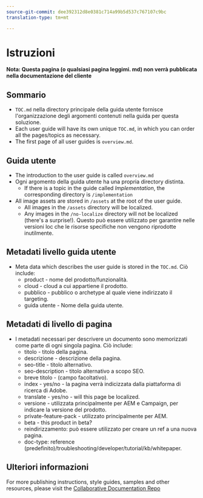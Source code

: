```yaml
---
source-git-commit: dee392312d8e0381c714a99b5d537c767107c9bc
translation-type: tm+mt

---
```

# Istruzioni

**Nota: Questa pagina (o qualsiasi pagina leggimi. md) non verrà pubblicata nella documentazione del cliente**

## Sommario

+ `TOC.md` nella directory principale della guida utente fornisce l'organizzazione degli argomenti contenuti nella guida per questa soluzione.
+ Each user guide will have its own unique `TOC.md`, in which you can order all the pages/topics as necessary.
+ The first page of all user guides is `overview.md`.

## Guida utente

+ The introduction to the user guide is called `overview.md`
+ Ogni argomento della guida utente ha una propria directory distinta.
   + If there is a topic in the guide called *Implementation*, the corresponding directory is `/implementation`
+ All image assets are stored in `/assets` at the root of the user guide.
   + All images in the `/assets` directory will be localized.
   + Any images in the `/no-localize` directory will not be localized (there's a surprise!). Questo può essere utilizzato per garantire nelle versioni loc che le risorse specifiche non vengono riprodotte inutilmente.

## Metadati livello guida utente

+ Meta data which describes the user guide is stored in the `TOC.md`. Ciò include:
   + product - nome del prodotto/funzionalità.
   + cloud - cloud a cui appartiene il prodotto.
   + pubblico - pubblico o archetype al quale viene indirizzato il targeting.
   + guida utente - Nome della guida utente.

## Metadati di livello di pagina

+ I metadati necessari per descrivere un documento sono memorizzati come parte di ogni singola pagina. Ciò include:
   + titolo - titolo della pagina.
   + descrizione - descrizione della pagina.
   + seo-title - titolo alternativo.
   + seo-description - titolo alternativo a scopo SEO.
   + breve titolo - (campo facoltativo).
   + index - yes/no - la pagina verrà indicizzata dalla piattaforma di ricerca di Adobe.
   + translate - yes/no - will this page be localized.
   + versione - utilizzata principalmente per AEM e Campaign, per indicare la versione del prodotto.
   + private-feature-pack - utilizzato principalmente per AEM.
   + beta - this product in beta?
   + reindirizzamento: può essere utilizzato per creare un ref a una nuova pagina.
   + doc-type: reference (predefinito)/troubleshooting/developer/tutorial/kb/whitepaper.

## Ulteriori informazioni

For more publishing instructions, style guides, samples and other resources, please visit the [Collaborative Documentation Repo](https://git.corp.adobe.com/AdobeDocs/collaborative-doc-instructions)
